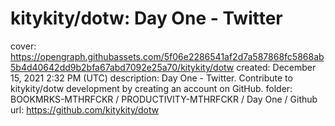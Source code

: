 # kitykity/dotw: Day One - Twitter

cover: https://opengraph.githubassets.com/5f06e2286541af2d7a587868fc5868ab5b4d40642dd9b2bfa67abd7092e25a70/kitykity/dotw
created: December 15, 2021 2:32 PM (UTC)
description: Day One - Twitter. Contribute to kitykity/dotw development by creating an account on GitHub.
folder: BOOKMRKS-MTHRFCKR / PRODUCTIVITY-MTHRFCKR / Day One / Github
url: https://github.com/kitykity/dotw